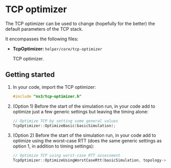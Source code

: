 # TCP optimizer

The TCP optimizer can be used to change (hopefully for the better) the
default parameters of the TCP stack.

It encompasses the following files:

* **TcpOptimizer:** `helper/core/tcp-optimizer`

  TCP optimizer.


## Getting started

1. In your code, import the TCP optimizer:

   ```c++
   #include "ns3/tcp-optimizer.h"
   ```

3. (Option 1) Before the start of the simulation run, in your code add
   to optimize just a few generic settings but leaving the timing alone:

    ```c++
    // Optimize TCP by setting some general values
    TcpOptimizer::OptimizeBasic(basicSimulation);
   ```

2. (Option 2) Before the start of the simulation run, in your code add
   to optimize using the worst-case RTT (does the same generic settings
   as option 1, in addition to timing settings):

    ```c++
    // Optimize TCP using worst-case RTT assessment
    TcpOptimizer::OptimizeUsingWorstCaseRtt(basicSimulation, topology->GetWorstCaseRttEstimateNs());
    ```
